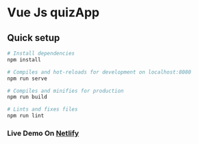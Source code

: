 # Vue Js quizApp

## Quick setup

``` bash
# Install dependencies
npm install

# Compiles and hot-reloads for development on localhost:8080
npm run serve

# Compiles and minifies for production
npm run build

# Lints and fixes files
npm run lint

```
### Live Demo On [Netlify](https://vue-quiz-app1.netlify.app/)
